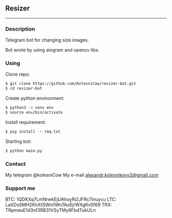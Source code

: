 ## Resizer
---

### Description

Telegram bot for changing size images.

Bot wrote by using aiogram and opencv libs.

### Using

Clone repo:

```Bash
$ git clone https://github.com/KolesniCow/resizer-bot.git
$ cd resizer-bot
```

Create python environment:

```Bash
$ python3 -m venv env
$ source env/bin/activate
```

Install requirement:

```Bash
$ pip install -r req.txt
```

Starting bot:

```Bash
$ python main.py
```

### Contact 

My telegram @kolesniCow
My e-mail alexandr.kolesnikovv2@gmail.com

### Support me

BTC: 1QDKXq7LmNrwkEjUAhoyRi2JFRc7inuycu
LTC: LaXDsSMH2KhXtSWm1Wn7AoEjrWXgKv5f69
TRX: TRpmeuE1d3nf3RB31VSyTMy6FbdTukULrr